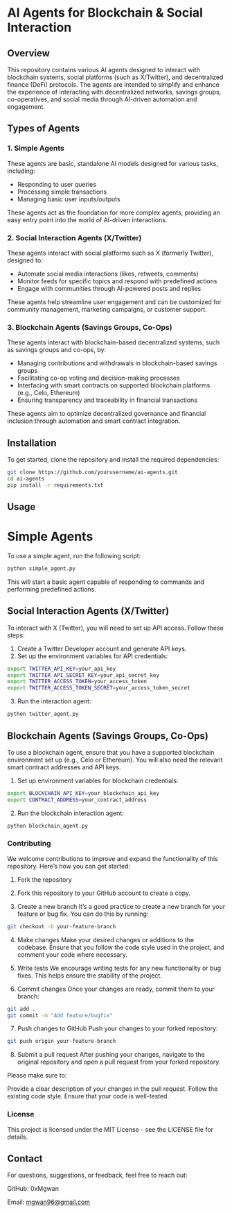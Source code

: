 # AI Agents for Blockchain & Social Interaction

## Overview

This repository contains various AI agents designed to interact with blockchain systems, social platforms (such as X/Twitter), and decentralized finance (DeFi) protocols. The agents are intended to simplify and enhance the experience of interacting with decentralized networks, savings groups, co-operatives, and social media through AI-driven automation and engagement.

## Types of Agents

### 1. Simple Agents

These agents are basic, standalone AI models designed for various tasks, including:

- Responding to user queries
- Processing simple transactions
- Managing basic user inputs/outputs

These agents act as the foundation for more complex agents, providing an easy entry point into the world of AI-driven interactions.

### 2. Social Interaction Agents (X/Twitter)

These agents interact with social platforms such as X (formerly Twitter), designed to:

- Automate social media interactions (likes, retweets, comments)
- Monitor feeds for specific topics and respond with predefined actions
- Engage with communities through AI-powered posts and replies

These agents help streamline user engagement and can be customized for community management, marketing campaigns, or customer support.

### 3. Blockchain Agents (Savings Groups, Co-Ops)

These agents interact with blockchain-based decentralized systems, such as savings groups and co-ops, by:

- Managing contributions and withdrawals in blockchain-based savings groups
- Facilitating co-op voting and decision-making processes
- Interfacing with smart contracts on supported blockchain platforms (e.g., Celo, Ethereum)
- Ensuring transparency and traceability in financial transactions

These agents aim to optimize decentralized governance and financial inclusion through automation and smart contract integration.

## Installation

To get started, clone the repository and install the required dependencies:

```bash
git clone https://github.com/yourusername/ai-agents.git
cd ai-agents
pip install -r requirements.txt
```

## Usage
# Simple Agents
To use a simple agent, run the following script:

```bash
python simple_agent.py
```
This will start a basic agent capable of responding to commands and performing predefined actions.


## Social Interaction Agents (X/Twitter)
To interact with X (Twitter), you will need to set up API access. Follow these steps:
1. Create a Twitter Developer account and generate API keys.
2. Set up the environment variables for API credentials:

```bash
export TWITTER_API_KEY=your_api_key
export TWITTER_API_SECRET_KEY=your_api_secret_key
export TWITTER_ACCESS_TOKEN=your_access_token
export TWITTER_ACCESS_TOKEN_SECRET=your_access_token_secret
```
3. Run the interaction agent:
```bash
python twitter_agent.py
```

## Blockchain Agents (Savings Groups, Co-Ops)
To use a blockchain agent, ensure that you have a supported blockchain environment set up (e.g., Celo or Ethereum). You will also need the relevant smart contract addresses and API keys.

1. Set up environment variables for blockchain credentials:
```bash
export BLOCKCHAIN_API_KEY=your_blockchain_api_key
export CONTRACT_ADDRESS=your_contract_address
```
2. Run the blockchain interaction agent:
```bash
python blockchain_agent.py
```

### Contributing
We welcome contributions to improve and expand the functionality of this repository. Here’s how you can get started:

1. Fork the repository
2. Fork this repository to your GitHub account to create a copy.

3. Create a new branch
It’s a good practice to create a new branch for your feature or bug fix. You can do this by running:

```bash
git checkout -b your-feature-branch
```
4. Make changes
Make your desired changes or additions to the codebase. Ensure that you follow the code style used in the project, and comment your code where necessary.

5. Write tests
We encourage writing tests for any new functionality or bug fixes. This helps ensure the stability of the project.

6. Commit changes
Once your changes are ready, commit them to your branch:

```bash
git add .
git commit -m "Add feature/bugfix"
```

7. Push changes to GitHub
Push your changes to your forked repository:

```bash
git push origin your-feature-branch
```

8. Submit a pull request
After pushing your changes, navigate to the original repository and open a pull request from your forked repository.

Please make sure to:

Provide a clear description of your changes in the pull request.
Follow the existing code style.
Ensure that your code is well-tested.

### License
This project is licensed under the MIT License - see the LICENSE file for details.

## Contact
For questions, suggestions, or feedback, feel free to reach out:

GitHub: 0xMgwan

Email: mgwan96@gmail.com

